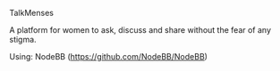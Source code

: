 TalkMenses

A platform for women to ask, discuss and share without the fear of any stigma.

Using: NodeBB (https://github.com/NodeBB/NodeBB)
